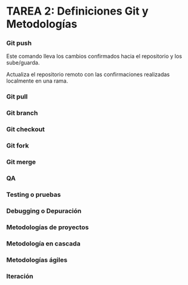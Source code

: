 # TAREA 2: Definiciones Git y Metodologías
### Git push
Este comando lleva los cambios confirmados hacia el repositorio y los sube/guarda.

Actualiza el repositorio remoto con las confirmaciones realizadas localmente en una rama.
### Git pull
### Git branch
### Git checkout
### Git fork
### Git merge
### QA
### Testing o pruebas
### Debugging o Depuración
### Metodologías de proyectos
### Metodología en cascada
### Metodologías ágiles
### Iteración
